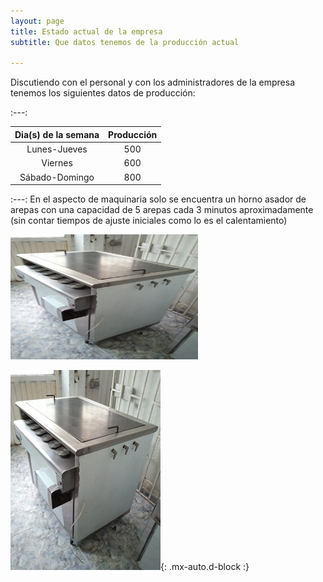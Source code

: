 ```yaml
---
layout: page
title: Estado actual de la empresa
subtitle: Que datos tenemos de la producción actual

--- 
```

Discutiendo con el personal y con los administradores de la empresa tenemos los siguientes datos de producción:


 :---: 
 
| Dia(s) de la semana | Producción | 
| :------: |:----: | 
| Lunes-Jueves | 500 |
| Viernes | 600 |
| Sábado-Domingo | 800 |

:---:
En el aspecto de maquinaria solo se encuentra un horno asador de arepas con una capacidad de 5 arepas cada 3 minutos aproximadamente (sin contar tiempos de ajuste iniciales como lo es el calentamiento)

<img src="assets/img/horno.jpg" alt="Image" width="300" height="200">


![fabrica](/assets/img/horno.jpg){: .mx-auto.d-block :}




